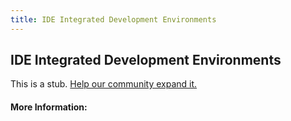 ```yaml
---
title: IDE Integrated Development Environments
---
```


## IDE Integrated Development Environments

This is a stub. [Help our community expand it.](https://github.com/freeCodeCamp/guide-articles/tree/master/articles/Tools/IDE-Integrated-Development-Environments/index.md)

<!-- The article goes here, in GitHub-flavored Markdown. Feel free to add YouTube videos, images, and CodePen/JSBin embeds  -->

#### More Information:
<!-- Please add any articles you think might be helpful to read before writing the article -->



